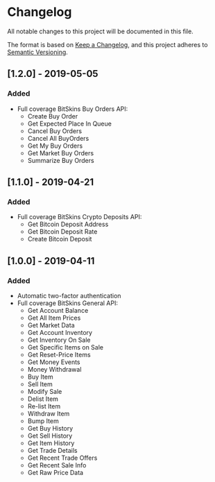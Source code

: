 # Changelog
All notable changes to this project will be documented in this file.

The format is based on [Keep a Changelog](https://keepachangelog.com/en/1.0.0/),
and this project adheres to [Semantic Versioning](https://semver.org/spec/v2.0.0.html).

## [1.2.0] - 2019-05-05
### Added
- Full coverage BitSkins Buy Orders API:
  - Create Buy Order
  - Get Expected Place In Queue
  - Cancel Buy Orders
  - Cancel All BuyOrders
  - Get My Buy Orders
  - Get Market Buy Orders
  - Summarize Buy Orders
  
## [1.1.0] - 2019-04-21
### Added
- Full coverage BitSkins Crypto Deposits API:
  - Get Bitcoin Deposit Address
  - Get Bitcoin Deposit Rate
  - Create Bitcoin Deposit
  
## [1.0.0] - 2019-04-11
### Added
- Automatic two-factor authentication
- Full coverage BitSkins General API:
  - Get Account Balance
  - Get All Item Prices
  - Get Market Data
  - Get Account Inventory
  - Get Inventory On Sale
  - Get Specific Items on Sale
  - Get Reset-Price Items
  - Get Money Events
  - Money Withdrawal
  - Buy Item
  - Sell Item
  - Modify Sale
  - Delist Item
  - Re-list Item
  - Withdraw Item
  - Bump Item
  - Get Buy History
  - Get Sell History
  - Get Item History
  - Get Trade Details
  - Get Recent Trade Offers
  - Get Recent Sale Info
  - Get Raw Price Data
